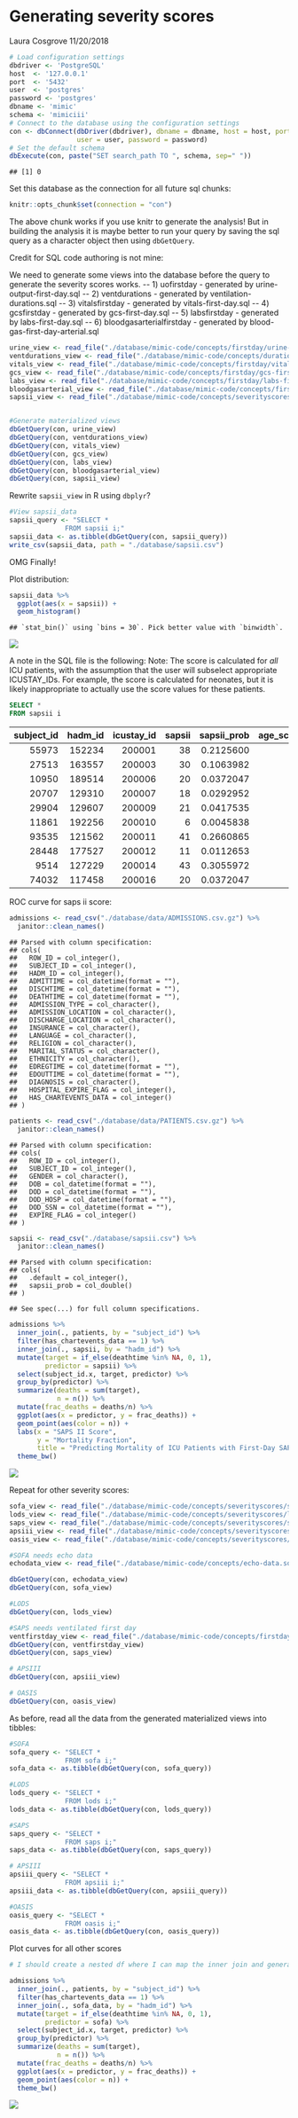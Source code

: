Generating severity scores
================
Laura Cosgrove
11/20/2018

``` r
# Load configuration settings
dbdriver <- 'PostgreSQL'
host  <- '127.0.0.1'
port  <- '5432'
user  <- 'postgres'
password <- 'postgres'
dbname <- 'mimic'
schema <- 'mimiciii'
# Connect to the database using the configuration settings
con <- dbConnect(dbDriver(dbdriver), dbname = dbname, host = host, port = port, 
                 user = user, password = password)
# Set the default schema
dbExecute(con, paste("SET search_path TO ", schema, sep=" "))
```

    ## [1] 0

Set this database as the connection for all future sql chunks:

``` r
knitr::opts_chunk$set(connection = "con")
```

The above chunk works if you use knitr to generate the analysis! But in building the analysis it is maybe better to run your query by saving the sql query as a character object then using `dbGetQuery`.

Credit for SQL code authoring is not mine:

We need to generate some views into the database before the query to generate the severity scores works. -- 1) uofirstday - generated by urine-output-first-day.sql -- 2) ventdurations - generated by ventilation-durations.sql -- 3) vitalsfirstday - generated by vitals-first-day.sql -- 4) gcsfirstday - generated by gcs-first-day.sql -- 5) labsfirstday - generated by labs-first-day.sql -- 6) bloodgasarterialfirstday - generated by blood-gas-first-day-arterial.sql

``` r
urine_view <- read_file("./database/mimic-code/concepts/firstday/urine-output-first-day.sql")
ventdurations_view <- read_file("./database/mimic-code/concepts/durations/ventilation-durations.sql")
vitals_view <- read_file("./database/mimic-code/concepts/firstday/vitals-first-day.sql")
gcs_view <- read_file("./database/mimic-code/concepts/firstday/gcs-first-day.sql")
labs_view <- read_file("./database/mimic-code/concepts/firstday/labs-first-day.sql")
bloodgasarterial_view <- read_file("./database/mimic-code/concepts/firstday/blood-gas-first-day-arterial.sql")
sapsii_view <- read_file("./database/mimic-code/concepts/severityscores/sapsii.sql")


#Generate materialized views
dbGetQuery(con, urine_view)
dbGetQuery(con, ventdurations_view)
dbGetQuery(con, vitals_view)
dbGetQuery(con, gcs_view)
dbGetQuery(con, labs_view)
dbGetQuery(con, bloodgasarterial_view)
dbGetQuery(con, sapsii_view)
```

Rewrite `sapsii_view` in R using `dbplyr`?

``` r
#View sapsii_data
sapsii_query <- "SELECT *
              FROM sapsii i;"
sapsii_data <- as.tibble(dbGetQuery(con, sapsii_query))
write_csv(sapsii_data, path = "./database/sapsii.csv")
```

OMG Finally!

Plot distribution:

``` r
sapsii_data %>% 
  ggplot(aes(x = sapsii)) + 
  geom_histogram()
```

    ## `stat_bin()` using `bins = 30`. Pick better value with `binwidth`.

![](sapsii_files/figure-markdown_github/unnamed-chunk-4-1.png)

A note in the SQL file is the following: Note: The score is calculated for *all* ICU patients, with the assumption that the user will subselect appropriate ICUSTAY\_IDs. For example, the score is calculated for neonates, but it is likely inappropriate to actually use the score values for these patients.

``` sql
SELECT *
FROM sapsii i
```

|  subject\_id|  hadm\_id|  icustay\_id|  sapsii|  sapsii\_prob|  age\_score|  hr\_score|  sysbp\_score|  temp\_score|  pao2fio2\_score|  uo\_score|  bun\_score|  wbc\_score|  potassium\_score|  sodium\_score|  bicarbonate\_score|  bilirubin\_score|  gcs\_score|  comorbidity\_score|  admissiontype\_score|
|------------:|---------:|------------:|-------:|-------------:|-----------:|----------:|-------------:|------------:|----------------:|----------:|-----------:|-----------:|-----------------:|--------------:|-------------------:|-----------------:|-----------:|-------------------:|---------------------:|
|        55973|    152234|       200001|      38|     0.2125600|          12|          4|             5|            0|               NA|         11|          NA|           0|                 0|              0|                   0|                 0|           0|                   0|                     6|
|        27513|    163557|       200003|      30|     0.1063982|           7|          4|             5|            0|               NA|          0|           0|           3|                 0|              0|                   3|                 0|           0|                   0|                     8|
|        10950|    189514|       200006|      20|     0.0372047|           7|          2|             5|            0|               NA|          0|           0|           0|                 0|              0|                   0|                NA|           0|                   0|                     6|
|        20707|    129310|       200007|      18|     0.0292952|           7|          0|             5|            0|               NA|          0|           0|           0|                 0|              0|                   0|                NA|           0|                   0|                     6|
|        29904|    129607|       200009|      21|     0.0417535|           7|          0|             5|            0|                6|          0|           0|           0|                 3|              0|                   0|                NA|           0|                   0|                     0|
|        11861|    192256|       200010|       6|     0.0045838|           0|          0|             0|            0|               NA|          0|           0|           0|                 0|              0|                   0|                 0|           0|                   0|                     6|
|        93535|    121562|       200011|      41|     0.2660865|          18|          2|             0|            0|                6|          0|           6|           0|                 3|              0|                   0|                NA|           0|                   0|                     6|
|        28448|    177527|       200012|      11|     0.0112653|           0|          0|             5|            0|               NA|          0|           0|           0|                 0|              0|                   0|                NA|           0|                   0|                     6|
|         9514|    127229|       200014|      43|     0.3055972|          18|          2|             5|            0|                6|          4|           0|           0|                 0|              0|                   0|                 0|           0|                   0|                     8|
|        74032|    117458|       200016|      20|     0.0372047|          12|          2|             5|            0|               NA|          0|           0|           0|                 0|              1|                   0|                NA|           0|                   0|                     0|

ROC curve for saps ii score:

``` r
admissions <- read_csv("./database/data/ADMISSIONS.csv.gz") %>% 
  janitor::clean_names()
```

    ## Parsed with column specification:
    ## cols(
    ##   ROW_ID = col_integer(),
    ##   SUBJECT_ID = col_integer(),
    ##   HADM_ID = col_integer(),
    ##   ADMITTIME = col_datetime(format = ""),
    ##   DISCHTIME = col_datetime(format = ""),
    ##   DEATHTIME = col_datetime(format = ""),
    ##   ADMISSION_TYPE = col_character(),
    ##   ADMISSION_LOCATION = col_character(),
    ##   DISCHARGE_LOCATION = col_character(),
    ##   INSURANCE = col_character(),
    ##   LANGUAGE = col_character(),
    ##   RELIGION = col_character(),
    ##   MARITAL_STATUS = col_character(),
    ##   ETHNICITY = col_character(),
    ##   EDREGTIME = col_datetime(format = ""),
    ##   EDOUTTIME = col_datetime(format = ""),
    ##   DIAGNOSIS = col_character(),
    ##   HOSPITAL_EXPIRE_FLAG = col_integer(),
    ##   HAS_CHARTEVENTS_DATA = col_integer()
    ## )

``` r
patients <- read_csv("./database/data/PATIENTS.csv.gz") %>% 
  janitor::clean_names()
```

    ## Parsed with column specification:
    ## cols(
    ##   ROW_ID = col_integer(),
    ##   SUBJECT_ID = col_integer(),
    ##   GENDER = col_character(),
    ##   DOB = col_datetime(format = ""),
    ##   DOD = col_datetime(format = ""),
    ##   DOD_HOSP = col_datetime(format = ""),
    ##   DOD_SSN = col_datetime(format = ""),
    ##   EXPIRE_FLAG = col_integer()
    ## )

``` r
sapsii <- read_csv("./database/sapsii.csv") %>% 
  janitor::clean_names()
```

    ## Parsed with column specification:
    ## cols(
    ##   .default = col_integer(),
    ##   sapsii_prob = col_double()
    ## )

    ## See spec(...) for full column specifications.

``` r
admissions %>% 
  inner_join(., patients, by = "subject_id") %>% 
  filter(has_chartevents_data == 1) %>% 
  inner_join(., sapsii, by = "hadm_id") %>% 
  mutate(target = if_else(deathtime %in% NA, 0, 1),
         predictor = sapsii) %>%
  select(subject_id.x, target, predictor) %>% 
  group_by(predictor) %>% 
  summarize(deaths = sum(target),
            n = n()) %>% 
  mutate(frac_deaths = deaths/n) %>% 
  ggplot(aes(x = predictor, y = frac_deaths)) +
  geom_point(aes(color = n)) + 
  labs(x = "SAPS II Score",
       y = "Mortality Fraction", 
       title = "Predicting Mortality of ICU Patients with First-Day SAPS II scores") +
  theme_bw()
```

![](sapsii_files/figure-markdown_github/unnamed-chunk-6-1.png)

Repeat for other severity scores:

``` r
sofa_view <- read_file("./database/mimic-code/concepts/severityscores/sofa.sql")
lods_view <- read_file("./database/mimic-code/concepts/severityscores/lods.sql")
saps_view <- read_file("./database/mimic-code/concepts/severityscores/saps.sql")
apsiii_view <- read_file("./database/mimic-code/concepts/severityscores/apsiii.sql")
oasis_view <- read_file("./database/mimic-code/concepts/severityscores/oasis.sql")

#SOFA needs echo data 
echodata_view <- read_file("./database/mimic-code/concepts/echo-data.sql")

dbGetQuery(con, echodata_view)
dbGetQuery(con, sofa_view)

#LODS
dbGetQuery(con, lods_view)

#SAPS needs ventilated first day
ventfirstday_view <- read_file("./database/mimic-code/concepts/firstday/ventilation-first-day.sql")
dbGetQuery(con, ventfirstday_view)
dbGetQuery(con, saps_view)

# APSIII  
dbGetQuery(con, apsiii_view)

# OASIS  
dbGetQuery(con, oasis_view)
```

As before, read all the data from the generated materialized views into tibbles:

``` r
#SOFA
sofa_query <- "SELECT *
              FROM sofa i;"
sofa_data <- as.tibble(dbGetQuery(con, sofa_query))

#LODS
lods_query <- "SELECT *
              FROM lods i;"
lods_data <- as.tibble(dbGetQuery(con, lods_query))

#SAPS
saps_query <- "SELECT *
              FROM saps i;"
saps_data <- as.tibble(dbGetQuery(con, saps_query))

# APSIII  
apsiii_query <- "SELECT *
              FROM apsiii i;"
apsiii_data <- as.tibble(dbGetQuery(con, apsiii_query))

#OASIS
oasis_query <- "SELECT *
              FROM oasis i;"
oasis_data <- as.tibble(dbGetQuery(con, oasis_query))
```

Plot curves for all other scores

``` r
# I should create a nested df where I can map the inner join and generaye multiple plots in the same code chunk

admissions %>% 
  inner_join(., patients, by = "subject_id") %>% 
  filter(has_chartevents_data == 1) %>% 
  inner_join(., sofa_data, by = "hadm_id") %>% 
  mutate(target = if_else(deathtime %in% NA, 0, 1),
         predictor = sofa) %>%
  select(subject_id.x, target, predictor) %>% 
  group_by(predictor) %>% 
  summarize(deaths = sum(target),
            n = n()) %>% 
  mutate(frac_deaths = deaths/n) %>% 
  ggplot(aes(x = predictor, y = frac_deaths)) +
  geom_point(aes(color = n)) + 
  theme_bw()
```

![](sapsii_files/figure-markdown_github/unnamed-chunk-9-1.png)
